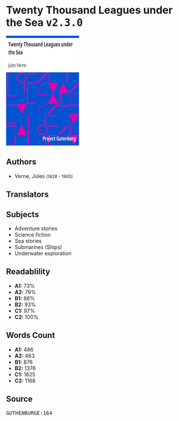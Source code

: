 # Twenty Thousand Leagues under the Sea <kbd>v2.3.0</kbd>

![](./cover.medium.jpg "")

## Authors


 - Verne, Jules <small>(1828 - 1905)</small>

## Translators



## Subjects


 - Adventure stories
 - Science fiction
 - Sea stories
 - Submarines (Ships)
 - Underwater exploration

## Readablility


 - **A1:** 73%
 - **A2:** 79%
 - **B1:** 86%
 - **B2:** 93%
 - **C1:** 97%
 - **C2:** 100%

## Words Count


 - **A1:** 486
 - **A2:** 463
 - **B1:** 876
 - **B2:** 1376
 - **C1:** 1625
 - **C2:** 1168

## Source


<kbd>GUTHENBURGE:164</kbd>
